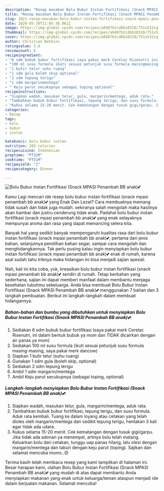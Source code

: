```yaml
---
description: "Resep masakan Bolu Bubur Instan Fortifikasi (Snack MPASI Penambah BB anak)💕 | Bahan Membuat Bolu Bubur Instan Fortifikasi (Snack MPASI Penambah BB anak)💕 Yang Sedap"
title: "Resep masakan Bolu Bubur Instan Fortifikasi (Snack MPASI Penambah BB anak)💕 | Bahan Membuat Bolu Bubur Instan Fortifikasi (Snack MPASI Penambah BB anak)💕 Yang Sedap"
slug: 1021-resep-masakan-bolu-bubur-instan-fortifikasi-snack-mpasi-penambah-bb-anak-bahan-membuat-bolu-bubur-instan-fortifikasi-snack-mpasi-penambah-bb-anak-yang-sedap
date: 2020-05-30T11:05:36.061Z
image: https://img-global.cpcdn.com/recipes/a0407b2cdbb10310/751x532cq70/bolu-bubur-instan-fortifikasi-snack-mpasi-penambah-bb-anak💕-foto-resep-utama.jpg
thumbnail: https://img-global.cpcdn.com/recipes/a0407b2cdbb10310/751x532cq70/bolu-bubur-instan-fortifikasi-snack-mpasi-penambah-bb-anak💕-foto-resep-utama.jpg
cover: https://img-global.cpcdn.com/recipes/a0407b2cdbb10310/751x532cq70/bolu-bubur-instan-fortifikasi-snack-mpasi-penambah-bb-anak💕-foto-resep-utama.jpg
author: Christian Watkins
ratingvalue: 3.6
reviewcount: 6
recipeingredient:
- "6 sdm bubuk bubur fortifikasi saya pakai merk Cerelac Risenutri ini dalam bentuk bubuk ya mom dan TIDAK dicairkan dengan air panas ya mom"
- "100 ml susu formula ikuti sesuai petunjuk susu formula masingmasing saya pakai merk dancow"
- "1 butir telur suhu ruang"
- "1 sdm gula boleh skip optional"
- "2 sdm tepung terigu"
- "1 sdm margarinmentega"
- " Keju parut secukupnya sebagai toping optional"
recipeinstructions:
- "Siapkan wadah, masukan telur, gula, margarin/mentega, aduk rata."
- "Tambahkan bubuk bubur fortifikasi, tepung terigu, dan susu formula. Aduk rata kembali. Tuang ke dalam loyang atau cetakan yang telah dioles oleh margarin/mentega dan sedikit tepung terigu, hentakan 3 kali agar tidak ada udara."
- "Kukus selama 15-20 menit. Cek kematangan dengan tusuk gigi/garpu. Jika tidak ada adonan ya menempel, artinya bolu telah matang. Keluarkan bolu dari cetakan, tunggu uap panas hilang, lalu olesi dengan margarin/mentega dan taburi dengan keju parut (toping). Sajikan dan selamat mencoba moms..😍"
categories:
- Resep
tags:
- bolu
- bubur
- instan

katakunci: bolu bubur instan 
nutrition: 203 calories
recipecuisine: Indonesian
preptime: "PT32M"
cooktime: "PT51M"
recipeyield: "2"
recipecategory: Dinner

---
```



![Bolu Bubur Instan Fortifikasi (Snack MPASI Penambah BB anak)💕](https://img-global.cpcdn.com/recipes/a0407b2cdbb10310/751x532cq70/bolu-bubur-instan-fortifikasi-snack-mpasi-penambah-bb-anak💕-foto-resep-utama.jpg)

Kamu Lagi mencari ide resep bolu bubur instan fortifikasi (snack mpasi penambah bb anak)💕 yang Enak Dan Lezat? Cara membuatnya memang tidak susah dan tidak juga mudah. sekiranya salah mengolah maka hasilnya akan hambar dan justru cenderung tidak enak. Padahal bolu bubur instan fortifikasi (snack mpasi penambah bb anak)💕 yang enak selayaknya mempunyai aroma dan rasa yang dapat memancing selera kita.

Banyak hal yang sedikit banyak mempengaruhi kualitas rasa dari bolu bubur instan fortifikasi (snack mpasi penambah bb anak)💕, pertama dari jenis bahan, selanjutnya pemilihan bahan segar, sampai cara mengolah dan menghidangkannya. Tak perlu pusing kalau ingin menyiapkan bolu bubur instan fortifikasi (snack mpasi penambah bb anak)💕 enak di rumah, karena asal sudah tahu triknya maka hidangan ini bisa menjadi sajian spesial.




Nah, kali ini kita coba, yuk, kreasikan bolu bubur instan fortifikasi (snack mpasi penambah bb anak)💕 sendiri di rumah. Tetap berbahan yang sederhana, sajian ini dapat memberi manfaat dalam membantu menjaga kesehatan tubuhmu sekeluarga. Anda bisa membuat Bolu Bubur Instan Fortifikasi (Snack MPASI Penambah BB anak)💕 menggunakan 7 bahan dan 3 langkah pembuatan. Berikut ini langkah-langkah dalam membuat hidangannya.

<!--inarticleads1-->

##### Bahan-bahan dan bumbu yang dibutuhkan untuk menyiapkan Bolu Bubur Instan Fortifikasi (Snack MPASI Penambah BB anak)💕:

1. Sediakan 6 sdm bubuk bubur fortifikasi (saya pakai merk Cerelac Risenutri, ini dalam bentuk bubuk ya mom dan TIDAK dicairkan dengan air panas ya mom)
1. Sediakan 100 ml susu formula (ikuti sesuai petunjuk susu formula masing-masing, saya pakai merk dancow)
1. Siapkan 1 butir telur (suhu ruang)
1. Gunakan 1 sdm gula (boleh skip, optional)
1. Sediakan 2 sdm tepung terigu
1. Ambil 1 sdm margarin/mentega
1. Ambil  Keju parut secukupnya (sebagai toping, optional)




<!--inarticleads2-->

##### Langkah-langkah menyiapkan Bolu Bubur Instan Fortifikasi (Snack MPASI Penambah BB anak)💕:

1. Siapkan wadah, masukan telur, gula, margarin/mentega, aduk rata.
1. Tambahkan bubuk bubur fortifikasi, tepung terigu, dan susu formula. Aduk rata kembali. Tuang ke dalam loyang atau cetakan yang telah dioles oleh margarin/mentega dan sedikit tepung terigu, hentakan 3 kali agar tidak ada udara.
1. Kukus selama 15-20 menit. Cek kematangan dengan tusuk gigi/garpu. Jika tidak ada adonan ya menempel, artinya bolu telah matang. Keluarkan bolu dari cetakan, tunggu uap panas hilang, lalu olesi dengan margarin/mentega dan taburi dengan keju parut (toping). Sajikan dan selamat mencoba moms..😍




Terima kasih telah membaca resep yang kami tampilkan di halaman ini. Besar harapan kami, olahan Bolu Bubur Instan Fortifikasi (Snack MPASI Penambah BB anak)💕 yang mudah di atas dapat membantu Anda menyiapkan makanan yang enak untuk keluarga/teman ataupun menjadi ide dalam berjualan makanan. Selamat mencoba!
